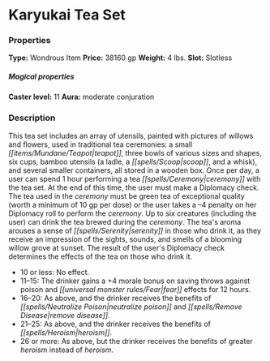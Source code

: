 ﻿---
Title: "Karyukai Tea Set"
Type: "Wondrous Item"
Price: "38160 gp"
Weight: "4 lbs."
Slot: "Slotless"
Caster level: "11"
Aura: "moderate conjuration"
Description: |
  "This tea set includes an array of utensils, painted with pictures of willows and flowers, used in traditional tea ceremonies: a small teapot, three bowls of various sizes and shapes, six cups, bamboo utensils (a ladle, a scoop, and a whisk), and several smaller containers, all stored in a wooden box. Once per day, a user can spend 1 hour performing a tea ceremony with the tea set. At the end of this time, the user must make a Diplomacy check. The tea used in the ceremony must be green tea of exceptional quality (worth a minimum of 10 gp per dose) or the user takes a –4 penalty on her Diplomacy roll to perform the ceremony. Up to six creatures (including the user) can drink the tea brewed during the ceremony. The tea's aroma arouses a sense of serenity in those who drink it, as they receive an impression of the sights, sounds, and smells of a blooming willow grove at sunset. The result of the user's Diplomacy check determines the effects of the tea on those who drink it."
Crafting cost: "19080 gp"
Sources: "['Pathfinder #53: Tide of Honor']"
---

# Karyukai Tea Set

### Properties

**Type:** Wondrous Item **Price:** 38160 gp **Weight:** 4 lbs. **Slot:** Slotless

##### Magical properties

**Caster level:** 11 **Aura:** moderate conjuration

### Description

This tea set includes an array of utensils, painted with pictures of willows and flowers, used in traditional tea ceremonies: a small _[[items/Mundane/Teapot|teapot]]_, three bowls of various sizes and shapes, six cups, bamboo utensils (a ladle, a _[[spells/Scoop|scoop]]_, and a whisk), and several smaller containers, all stored in a wooden box. Once per day, a user can spend 1 hour performing a tea _[[spells/Ceremony|ceremony]]_ with the tea set. At the end of this time, the user must make a Diplomacy check. The tea used in the _ceremony_ must be green tea of exceptional quality (worth a minimum of 10 gp per dose) or the user takes a –4 penalty on her Diplomacy roll to perform the _ceremony_. Up to six creatures (including the user) can drink the tea brewed during the _ceremony_. The tea's aroma arouses a sense of _[[spells/Serenity|serenity]]_ in those who drink it, as they receive an impression of the sights, sounds, and smells of a blooming willow grove at sunset. The result of the user's Diplomacy check determines the effects of the tea on those who drink it.

* 10 or less: No effect.
* 11–15: The drinker gains a +4 morale bonus on saving throws against poison and _[[universal monster rules/Fear|fear]]_ effects for 12 hours.
* 16–20: As above, and the drinker receives the benefits of _[[spells/Neutralize Poison|neutralize poison]]_ and _[[spells/Remove Disease|remove disease]]_.
* 21–25: As above, and the drinker receives the benefits of _[[spells/Heroism|heroism]]_.
* 26 or more: As above, but the drinker receives the benefits of greater _heroism_ instead of _heroism_.